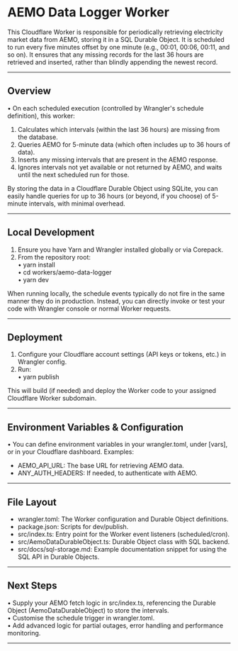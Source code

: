 # AEMO Data Logger Worker

This Cloudflare Worker is responsible for periodically retrieving electricity market data from AEMO, storing it in a SQL Durable Object. It is scheduled to run every five minutes offset by one minute (e.g., 00:01, 00:06, 00:11, and so on). It ensures that any missing records for the last 36 hours are retrieved and inserted, rather than blindly appending the newest record.

--------------------------------------------------------------------------------

## Overview

• On each scheduled execution (controlled by Wrangler's schedule definition), this worker:  
  1. Calculates which intervals (within the last 36 hours) are missing from the database.  
  2. Queries AEMO for 5-minute data (which often includes up to 36 hours of data).  
  3. Inserts any missing intervals that are present in the AEMO response.  
  4. Ignores intervals not yet available or not returned by AEMO, and waits until the next scheduled run for those.  

By storing the data in a Cloudflare Durable Object using SQLite, you can easily handle queries for up to 36 hours (or beyond, if you choose) of 5-minute intervals, with minimal overhead. 

--------------------------------------------------------------------------------

## Local Development

1. Ensure you have Yarn and Wrangler installed globally or via Corepack.  
2. From the repository root:  
   • yarn install  
   • cd workers/aemo-data-logger  
   • yarn dev  

When running locally, the schedule events typically do not fire in the same manner they do in production. Instead, you can directly invoke or test your code with Wrangler console or normal Worker requests.  

--------------------------------------------------------------------------------

## Deployment

1. Configure your Cloudflare account settings (API keys or tokens, etc.) in Wrangler config.  
2. Run:  
   • yarn publish  

This will build (if needed) and deploy the Worker code to your assigned Cloudflare Worker subdomain.  

--------------------------------------------------------------------------------

## Environment Variables & Configuration

• You can define environment variables in your wrangler.toml, under [vars], or in your Cloudflare dashboard. Examples:  
  - AEMO_API_URL: The base URL for retrieving AEMO data.  
  - ANY_AUTH_HEADERS: If needed, to authenticate with AEMO.  

--------------------------------------------------------------------------------

## File Layout

- wrangler.toml: The Worker configuration and Durable Object definitions.  
- package.json: Scripts for dev/publish.  
- src/index.ts: Entry point for the Worker event listeners (scheduled/cron).  
- src/AemoDataDurableObject.ts: Durable Object class with SQL backend.  
- src/docs/sql-storage.md: Example documentation snippet for using the SQL API in Durable Objects.

--------------------------------------------------------------------------------

## Next Steps

• Supply your AEMO fetch logic in src/index.ts, referencing the Durable Object (AemoDataDurableObject) to store the intervals.  
• Customise the schedule trigger in wrangler.toml.  
• Add advanced logic for partial outages, error handling and performance monitoring.  

--------------------------------------------------------------------------------